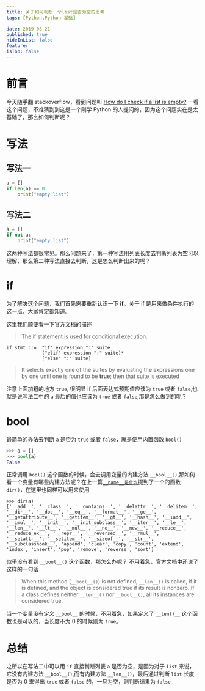 ```yaml
---
title: 关于如何判断一个list是否为空的思考
tags: [Python,Python 基础]

date: 2019-08-21
published: true
hideInList: false
feature: 
isTop: false
---
```







# 前言

今天随手翻 stackoverflow，看到问题叫 [How do I check if a list is empty?](https://stackoverflow.com/questions/53513/how-do-i-check-if-a-list-is-empty) 一看这个问题，不难猜到到这是一个刚学 Python 的人提问的，因为这个问题实在是太基础了，那么如何判断呢？


# 写法

## 写法一

```python
a = []
if len(a) == 0:
    print("empty list")    
```

## 写法二

```python
a = []
if not a:
    print("empty list")
```

这两种写法都很常见。那么问题来了，第一种写法用列表长度去判断列表为空可以理解，那么第二种写法直接去判断，这是怎么判断出来的呢？

# if

为了解决这个问题，我们首先需要重新认识一下 **if**。关于 if 是用来做条件执行的这一点，大家肯定都知道。 

这里我们顺便看一下官方文档的描述

>The if statement is used for conditional execution:
```
if_stmt ::=  "if" expression ":" suite
             ("elif" expression ":" suite)*
             ["else" ":" suite]
```
>It selects exactly one of the suites by evaluating the expressions one by one until one is found to be **true**; then that suite is executed

注意上面加粗的地方 `true`, 很明显 if 后面表达式预期值应该为 `true` 或者 `false`,也就是说写法二中的 `a` 最后的值也应该为 `true` 或者 `false`,那是怎么做到的呢？

# bool
最简单的办法去判断 `a` 是否为 `true` 或者 `false`，就是使用内置函数 `bool()`

```python
>>> a = []
>>> bool(a)
False
```

正常调用 `bool()` 这个函数的时候，会去调用变量的内建方法 `__bool__()`,那如何看一个变量有哪些内建方法呢？在上一篇[`__name__是什么`]()提到了一个的函数 `dir()`，在这里也同样可以用来使用

```
>>> dir(a)
['__add__', '__class__', '__contains__', '__delattr__', '__delitem__', '__dir__', '__doc__', '__eq__', '__format__', '__ge__', '__getattribute__', '__getitem__', '__gt__', '__hash__', '__iadd__', '__imul__', '__init__', '__init_subclass__', '__iter__', '__le__', '__len__', '__lt__', '__mul__', '__ne__', '__new__', '__reduce__', '__reduce_ex__', '__repr__', '__reversed__', '__rmul__', '__setattr__', '__setitem__', '__sizeof__', '__str__', '__subclasshook__', 'append', 'clear', 'copy', 'count', 'extend', 'index', 'insert', 'pop', 'remove', 'reverse', 'sort']
```

似乎没有看到 `__bool__()` 这个函数，那怎么办呢？ 不用着急，官方文档中还说了这样的一句话

>When this method (`__bool__()`) is not defined, `__len__()` is called, if it is defined, and the object is considered true if its result is nonzero. If a class defines neither `__len__()` nor `__bool__()`, all its instances are considered true.

当一个变量没有定义 `__bool__` 的时候，不用着急，如果定义了 `__len()__` 这个函数也是可以的，当长度不为 0 的时候则为 `true`。


# 总结

之所以在写法二中可以用 `if` 直接判断列表 `a` 是否为空，是因为对于 `list` 来说，它没有内建方法 `__bool__()`,而有内建方法 `__len__()`，最后通过判断 `list` 长度是否为 0 来得出 `true` 或者 `false`  的，一旦为空，则判断结果为 `false`
